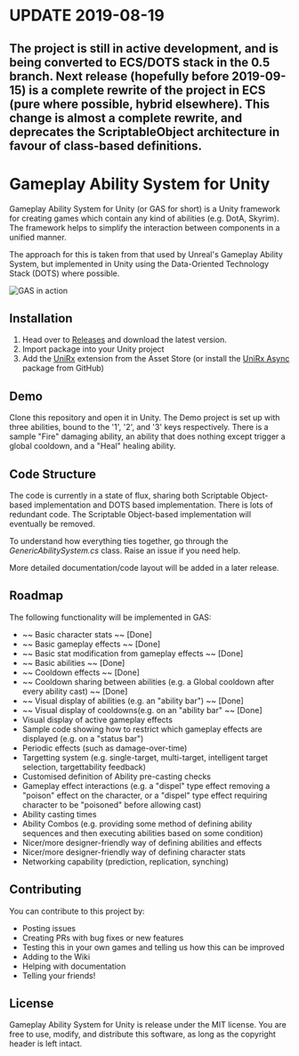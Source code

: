 # UPDATE 2019-08-19
## The project is still in active development, and is being converted to ECS/DOTS stack in the 0.5 branch.  Next release (hopefully before 2019-09-15) is a complete rewrite of the project in ECS (pure where possible, hybrid elsewhere).  This change is almost a complete rewrite, and deprecates the ScriptableObject architecture in favour of class-based definitions.

# Gameplay Ability System for Unity
Gameplay Ability System for Unity (or GAS for short) is a Unity framework for creating games which contain any kind of abilities (e.g. DotA, Skyrim).  The framework helps to simplify the interaction between components in a unified manner.  

The approach for this is taken from that used by Unreal's Gameplay Ability System, but implemented in Unity using the Data-Oriented Technology Stack (DOTS) where possible.  

![GAS in action](https://i.imgur.com/0OTe4KG.gif)


## Installation
1. Head over to [Releases](https://github.com/sjai013/UnityGameplayAbilitySystem/releases) and download the latest version.
2. Import package into your Unity project
3. Add the [UniRx](https://assetstore.unity.com/packages/tools/integration/unirx-reactive-extensions-for-unity-17276) extension from the Asset Store (or install the [UniRx Async](https://github.com/Cysharp/UniTask) package from GitHub)

## Demo
Clone this repository and open it in Unity.  The Demo project is set up with three abilities, bound to the '1', '2', and '3' keys respectively.  There is a sample "Fire" damaging ability, an ability that does nothing except trigger a global cooldown, and a "Heal" healing ability.

## Code Structure
The code is currently in a state of flux, sharing both Scriptable Object-based implementation and DOTS based implementation.  There is lots of redundant code.  The Scriptable Object-based implementation will eventually be removed.

To understand how everything ties together, go through the *GenericAbilitySystem.cs* class.  Raise an issue if you need help.

More detailed documentation/code layout will be added in a later release.  

## Roadmap
The following functionality will be implemented in GAS:
* ~~ Basic character stats ~~ [Done]
* ~~ Basic gameplay effects ~~ [Done]
* ~~ Basic stat modification from gameplay effects ~~ [Done]
* ~~ Basic abilities ~~ [Done]
* ~~ Cooldown effects ~~ [Done]
* ~~ Cooldown sharing between abilities (e.g. a Global cooldown after every ability cast) ~~ [Done]
* ~~ Visual display of abilities (e.g. an "ability bar") ~~ [Done]
* ~~ Visual display of cooldowns(e.g. on an "ability bar" ~~ [Done]
* Visual display of active gameplay effects
* Sample code showing how to restrict which gameplay effects are displayed (e.g. on a "status bar")
* Periodic effects (such as damage-over-time)
* Targetting system (e.g. single-target, multi-target, intelligent target selection, targettability feedback)
* Customised definition of Ability pre-casting checks
* Gameplay effect interactions (e.g. a "dispel" type effect removing a "poison" effect on the character, or a "dispel" type effect requiring character to be "poisoned" before allowing cast)
* Ability casting times
* Ability Combos (e.g. providing some method of defining ability sequences and then executing abilities based on some condition)
* Nicer/more designer-friendly way of defining abilities and effects
* Nicer/more designer-friendly way of defining character stats
* Networking capability (prediction, replication, synching)


## Contributing
You can contribute to this project by:
* Posting issues
* Creating PRs with bug fixes or new features
* Testing this in your own games and telling us how this can be improved
* Adding to the Wiki
* Helping with documentation
* Telling your friends!

## License
Gameplay Ability System for Unity is release under the MIT license.  You are free to use, modify, and distribute this software, as long as the copyright header is left intact.
